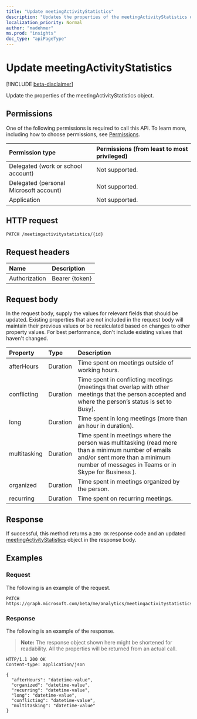 ```yaml
---
title: "Update meetingActivityStatistics"
description: "Updates the properties of the meetingActivityStatistics object."
localization_priority: Normal
author: "madehmer"
ms.prod: "insights"
doc_type: "apiPageType"
---
```


# Update meetingActivityStatistics

[!INCLUDE [beta-disclaimer](../../includes/beta-disclaimer.md)]

Update the properties of the meetingActivityStatistics object.

## Permissions

One of the following permissions is required to call this API. To learn more, including how to choose permissions, see [Permissions](/graph/permissions-reference).

| Permission type                        | Permissions (from least to most privileged) |
|:---------------------------------------|:--------------------------------------------|
| Delegated (work or school account)     | Not supported. |
| Delegated (personal Microsoft account) | Not supported. |
| Application                            | Not supported. |

## HTTP request

<!-- { "blockType": "ignored" } -->

```http
PATCH /meetingactivitystatistics/{id}
```

## Request headers

| Name       | Description|
|:-----------|:-----------|
| Authorization | Bearer {token} |

## Request body

In the request body, supply the values for relevant fields that should be updated. Existing properties that are not included in the request body will maintain their previous values or be recalculated based on changes to other property values. For best performance, don't include existing values that haven't changed.

| Property     | Type        | Description |
|:-------------|:------------|:------------|
|afterHours|Duration|Time spent on meetings outside of working hours.|
|conflicting|Duration|Time spent in conflicting meetings (meetings that overlap with other meetings that the person accepted and where the person’s status is set to Busy).|
|long|Duration|Time spent in long meetings (more than an hour in duration).|
|multitasking|Duration|Time spent in meetings where the person was multitasking (read more than a minimum number of emails and/or sent more than a minimum number of messages in Teams or in Skype for Business  ).|
|organized|Duration|Time spent in meetings organized by the person.|
|recurring|Duration|Time spent on recurring meetings.|

## Response

If successful, this method returns a `200 OK` response code and an updated [meetingActivityStatistics](../resources/meetingactivitystatistics.md) object in the response body.

## Examples

### Request

The following is an example of the request.
<!-- {
  "blockType": "request",
  "name": "update_meetingactivitystatistics"
}-->

```http
PATCH https://graph.microsoft.com/beta/me/analytics/meetingactivitystatistics/{id}
```

### Response

The following is an example of the response.

> **Note:** The response object shown here might be shortened for readability. All the properties will be returned from an actual call.

<!-- {
  "blockType": "response",
  "truncated": true,
  "@odata.type": "microsoft.graph.meetingActivityStatistics"
} -->

```http
HTTP/1.1 200 OK
Content-type: application/json

{
  "afterHours": "datetime-value",
  "organized": "datetime-value",
  "recurring": "datetime-value",
  "long": "datetime-value",
  "conflicting": "datetime-value",
  "multitasking": "datetime-value"
}
```

<!-- uuid: 16cd6b66-4b1a-43a1-adaf-3a886856ed98
2019-02-04 14:57:30 UTC -->
<!-- {
  "type": "#page.annotation",
  "description": "Update meetingactivitystatistics",
  "keywords": "",
  "section": "documentation",
  "tocPath": ""
}-->